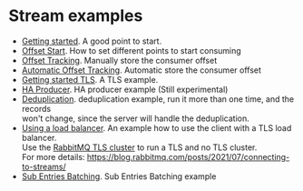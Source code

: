 Stream examples
===

 - [Getting started](./getting_started.go). A good point to start.
 - [Offset Start](./offsetStart/offset.go). How to set different points to start consuming
 - [Offset Tracking](./offsetTracking/offsetTracking.go). Manually store the consumer offset 
 - [Automatic Offset Tracking](./automaticOffsetTracking/automaticOffsetTracking.go). Automatic store the consumer offset
 - [Getting started TLS](./tls/getting_started_tls.go). A TLS example.
 - [HA Producer](./haProducer/producer.go). HA producer example (Still experimental)
 - [Deduplication](./deduplication/deduplication.go). deduplication example, run it more than one time, and the records <br />
   won't change, since the server will handle the deduplication.
 - [Using a load balancer](./proxy/proxy.go). An example how to use the client with a TLS load balancer.<br />
   Use the [RabbitMQ TLS cluster](../compose) to run a TLS and no TLS cluster. <br />
   For more details: https://blog.rabbitmq.com/posts/2021/07/connecting-to-streams/
 - [Sub Entries Batching](./sub-entries-batching/sub_entries_batching.go). Sub Entries Batching example
